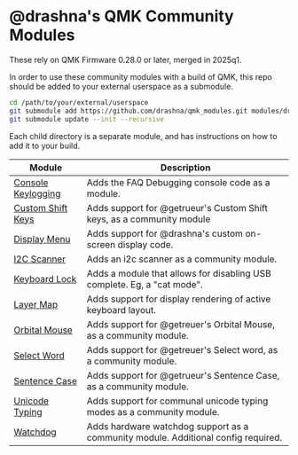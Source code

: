 # @drashna's QMK Community Modules

These rely on QMK Firmware 0.28.0 or later, merged in 2025q1.

In order to use these community modules with a build of QMK, this repo should be added to your external userspace as a submodule.

```sh
cd /path/to/your/external/userspace
git submodule add https://github.com/drashna/qmk_modules.git modules/drashna
git submodule update --init --recursive
```

Each child directory is a separate module, and has instructions on how to add it to your build.

| Module                                      | Description                                                                        |
|---------------------------------------------|------------------------------------------------------------------------------------|
| [Console Keylogging](./console_keylogging/) | Adds the FAQ Debugging console code as a module.                                   |
| [Custom Shift Keys](./custom_shift_keys/)   | Adds support for @getrueur's Custom Shift keys, as a community module              |
| [Display Menu](./display_menu/)             | Adds support for @drashna's custom on-screen display code.                         |
| [I2C Scanner](./i2c_scanner/)               | Adds an i2c scanner as a community module.                                         |
| [Keyboard Lock](./keyboard_lock/)           | Adds a module that allows for disabling USB complete. Eg, a "cat mode".            |
| [Layer Map](./layer_map/)                   | Adds support for display rendering of active keyboard layout.                      |
| [Orbital Mouse](./orbital_mouse/)           | Adds support for @getreuer's Orbital Mouse, as a community module.                 |
| [Select Word](./select_word/)               | Adds support for @getreuer's Select word, as a community module.                   |
| [Sentence Case](./sentence_case/)           | Adds support for @getrueur's Sentence Case, as a community module.                 |
| [Unicode Typing](./unicode_typing/)         | Adds support for communal unicode typing modes as a community module.              |
| [Watchdog](./watchdog/)                     | Adds hardware watchdog support as a community module.  Additional config required. |
